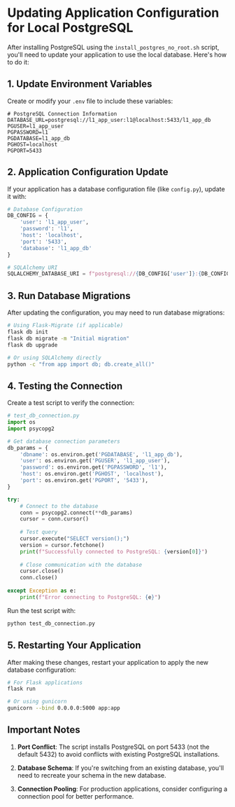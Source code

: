 # Updating Application Configuration for Local PostgreSQL

After installing PostgreSQL using the `install_postgres_no_root.sh` script, you'll need to update your application to use the local database. Here's how to do it:

## 1. Update Environment Variables

Create or modify your `.env` file to include these variables:

```
# PostgreSQL Connection Information
DATABASE_URL=postgresql://l1_app_user:l1@localhost:5433/l1_app_db
PGUSER=l1_app_user
PGPASSWORD=l1
PGDATABASE=l1_app_db
PGHOST=localhost
PGPORT=5433
```

## 2. Application Configuration Update

If your application has a database configuration file (like `config.py`), update it with:

```python
# Database Configuration
DB_CONFIG = {
    'user': 'l1_app_user',
    'password': 'l1',
    'host': 'localhost',
    'port': '5433',
    'database': 'l1_app_db'
}

# SQLAlchemy URI
SQLALCHEMY_DATABASE_URI = f"postgresql://{DB_CONFIG['user']}:{DB_CONFIG['password']}@{DB_CONFIG['host']}:{DB_CONFIG['port']}/{DB_CONFIG['database']}"
```

## 3. Run Database Migrations

After updating the configuration, you may need to run database migrations:

```bash
# Using Flask-Migrate (if applicable)
flask db init
flask db migrate -m "Initial migration"
flask db upgrade

# Or using SQLAlchemy directly
python -c "from app import db; db.create_all()"
```

## 4. Testing the Connection

Create a test script to verify the connection:

```python
# test_db_connection.py
import os
import psycopg2

# Get database connection parameters
db_params = {
    'dbname': os.environ.get('PGDATABASE', 'l1_app_db'),
    'user': os.environ.get('PGUSER', 'l1_app_user'),
    'password': os.environ.get('PGPASSWORD', 'l1'),
    'host': os.environ.get('PGHOST', 'localhost'),
    'port': os.environ.get('PGPORT', '5433'),
}

try:
    # Connect to the database
    conn = psycopg2.connect(**db_params)
    cursor = conn.cursor()
    
    # Test query
    cursor.execute("SELECT version();")
    version = cursor.fetchone()
    print(f"Successfully connected to PostgreSQL: {version[0]}")
    
    # Close communication with the database
    cursor.close()
    conn.close()
    
except Exception as e:
    print(f"Error connecting to PostgreSQL: {e}")
```

Run the test script with:

```bash
python test_db_connection.py
```

## 5. Restarting Your Application

After making these changes, restart your application to apply the new database configuration:

```bash
# For Flask applications
flask run

# Or using gunicorn
gunicorn --bind 0.0.0.0:5000 app:app
```

## Important Notes

1. **Port Conflict**: The script installs PostgreSQL on port 5433 (not the default 5432) to avoid conflicts with existing PostgreSQL installations.

2. **Database Schema**: If you're switching from an existing database, you'll need to recreate your schema in the new database.

3. **Connection Pooling**: For production applications, consider configuring a connection pool for better performance.